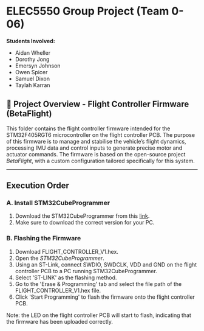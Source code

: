 # ELEC5550 Group Project (Team 0-06)

**Students Involved:**
- Aidan	Wheller
- Dorothy Jong
- Emersyn Johnson
- Owen Spicer
- Samuel Dixon
- Taylah Karran

## 📁 Project Overview - Flight Controller Firmware (BetaFlight)

This folder contains the flight controller firmware intended for the STM32F405RGT6 microcontroller on the flight controller PCB. The purpose of this firmware is to manage and stabilise the vehicle’s flight dynamics, processing IMU data and control inputs to generate precise motor and actuator commands.
The firmware is based on the open-source project *BetaFlight*, with a custom configuration tailored specifically for this system. 


---
## Execution Order
### **A. Install STM32CubeProgrammer**
1. Download the STM32CubeProgrammer from this [link](https://www.st.com/en/development-tools/stm32cubeprog.html).
1. Make sure to download the correct version for your PC.

### **B. Flashing the Firmware**
1. Download FLIGHT_CONTROLLER_V1.hex.
1. Open the *STM32CubeProgrammer*.
1. Using an ST-Link, connect SWDIO, SWDCLK, VDD and GND on the flight controller PCB to a PC running STM32CubeProgrammer.
1. Select 'ST-LINK' as the flashing method.
1. Go to the 'Erase & Programming' tab and select the file path of the FLIGHT_CONTROLLER_V1.hex file.
1. Click 'Start Programming' to flash the firmware onto the flight controller PCB.

Note: the LED on the flight controller PCB will start to flash, indicating that the firmware has been uploaded correctly.

